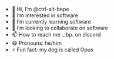 - 👋 Hi, I’m @ctrl-alt-bepe
- 👀 I’m interested in software
- 🌱 I’m currently learning software
- 💞️ I’m looking to collaborate on software
- 📫 How to reach me ._bp. on discord
- 😄 Pronouns: he/him
- ⚡ Fun fact: my dog is called Opus
